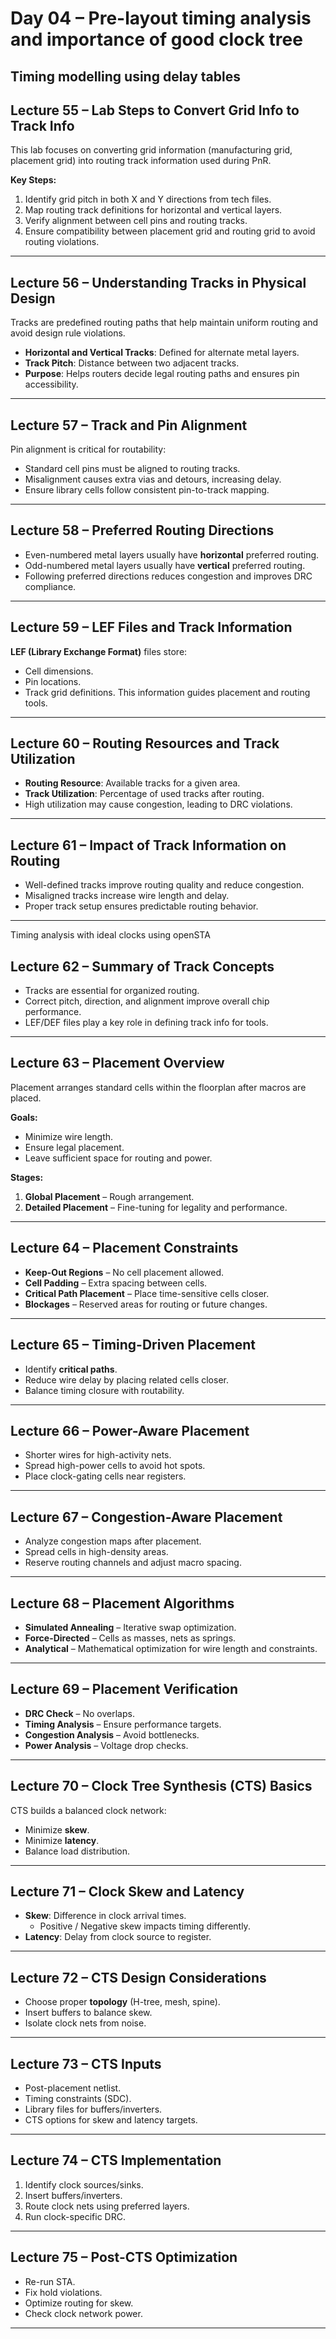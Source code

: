 # Day 04 – Pre-layout timing analysis and importance of good clock tree

## Timing modelling using delay tables

## Lecture 55 – Lab Steps to Convert Grid Info to Track Info
This lab focuses on converting grid information (manufacturing grid, placement grid) into routing track information used during PnR.

**Key Steps:**
1. Identify grid pitch in both X and Y directions from tech files.
2. Map routing track definitions for horizontal and vertical layers.
3. Verify alignment between cell pins and routing tracks.
4. Ensure compatibility between placement grid and routing grid to avoid routing violations.

---

## Lecture 56 – Understanding Tracks in Physical Design
Tracks are predefined routing paths that help maintain uniform routing and avoid design rule violations.

- **Horizontal and Vertical Tracks**: Defined for alternate metal layers.
- **Track Pitch**: Distance between two adjacent tracks.
- **Purpose**: Helps routers decide legal routing paths and ensures pin accessibility.

---

## Lecture 57 – Track and Pin Alignment
Pin alignment is critical for routability:
- Standard cell pins must be aligned to routing tracks.
- Misalignment causes extra vias and detours, increasing delay.
- Ensure library cells follow consistent pin-to-track mapping.

---

## Lecture 58 – Preferred Routing Directions
- Even-numbered metal layers usually have **horizontal** preferred routing.
- Odd-numbered metal layers usually have **vertical** preferred routing.
- Following preferred directions reduces congestion and improves DRC compliance.

---

## Lecture 59 – LEF Files and Track Information
**LEF (Library Exchange Format)** files store:
- Cell dimensions.
- Pin locations.
- Track grid definitions.
This information guides placement and routing tools.

---

## Lecture 60 – Routing Resources and Track Utilization
- **Routing Resource**: Available tracks for a given area.
- **Track Utilization**: Percentage of used tracks after routing.
- High utilization may cause congestion, leading to DRC violations.

---

## Lecture 61 – Impact of Track Information on Routing
- Well-defined tracks improve routing quality and reduce congestion.
- Misaligned tracks increase wire length and delay.
- Proper track setup ensures predictable routing behavior.

---

Timing analysis with ideal clocks using openSTA

## Lecture 62 – Summary of Track Concepts
- Tracks are essential for organized routing.
- Correct pitch, direction, and alignment improve overall chip performance.
- LEF/DEF files play a key role in defining track info for tools.

---

## Lecture 63 – Placement Overview
Placement arranges standard cells within the floorplan after macros are placed.

**Goals:**
- Minimize wire length.
- Ensure legal placement.
- Leave sufficient space for routing and power.

**Stages:**
1. **Global Placement** – Rough arrangement.
2. **Detailed Placement** – Fine-tuning for legality and performance.

---

## Lecture 64 – Placement Constraints
- **Keep-Out Regions** – No cell placement allowed.
- **Cell Padding** – Extra spacing between cells.
- **Critical Path Placement** – Place time-sensitive cells closer.
- **Blockages** – Reserved areas for routing or future changes.

---

## Lecture 65 – Timing-Driven Placement
- Identify **critical paths**.
- Reduce wire delay by placing related cells closer.
- Balance timing closure with routability.

---

## Lecture 66 – Power-Aware Placement
- Shorter wires for high-activity nets.
- Spread high-power cells to avoid hot spots.
- Place clock-gating cells near registers.

---

## Lecture 67 – Congestion-Aware Placement
- Analyze congestion maps after placement.
- Spread cells in high-density areas.
- Reserve routing channels and adjust macro spacing.

---

## Lecture 68 – Placement Algorithms
- **Simulated Annealing** – Iterative swap optimization.
- **Force-Directed** – Cells as masses, nets as springs.
- **Analytical** – Mathematical optimization for wire length and constraints.

---

## Lecture 69 – Placement Verification
- **DRC Check** – No overlaps.
- **Timing Analysis** – Ensure performance targets.
- **Congestion Analysis** – Avoid bottlenecks.
- **Power Analysis** – Voltage drop checks.

---

## Lecture 70 – Clock Tree Synthesis (CTS) Basics
CTS builds a balanced clock network:
- Minimize **skew**.
- Minimize **latency**.
- Balance load distribution.

---

## Lecture 71 – Clock Skew and Latency
- **Skew**: Difference in clock arrival times.
  - Positive / Negative skew impacts timing differently.
- **Latency**: Delay from clock source to register.

---

## Lecture 72 – CTS Design Considerations
- Choose proper **topology** (H-tree, mesh, spine).
- Insert buffers to balance skew.
- Isolate clock nets from noise.

---

## Lecture 73 – CTS Inputs
- Post-placement netlist.
- Timing constraints (SDC).
- Library files for buffers/inverters.
- CTS options for skew and latency targets.

---

## Lecture 74 – CTS Implementation
1. Identify clock sources/sinks.
2. Insert buffers/inverters.
3. Route clock nets using preferred layers.
4. Run clock-specific DRC.

---

## Lecture 75 – Post-CTS Optimization
- Re-run STA.
- Fix hold violations.
- Optimize routing for skew.
- Check clock network power.

---



